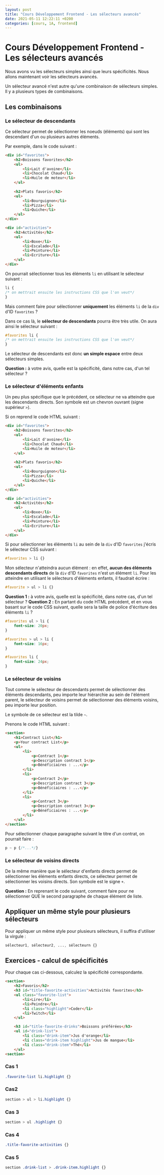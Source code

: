 ```yaml
---
layout: post
title: "Cours Développement Frontend - Les sélecteurs avancés"
date: 2021-05-11 12:22:11 +0200
categories: [cours, 1A, frontend]
---
```


 # Cours Développement Frontend - Les sélecteurs avancés
 Nous avons vu les sélecteurs simples ainsi que leurs spécificités. Nous allons maintenant voir les sélecteurs avancés.

Un sélecteur avancé n'est autre qu'une combinaison de sélecteurs simples. Il y a plusieurs types de combinaisons.

## Les combinaisons
### Le sélecteur de descendants
Ce sélecteur permet de sélectionner les noeuds (éléments) qui sont les descendant d'un ou plusieurs autres éléments.

Par exemple, dans le code suivant :

```html
<div id="favorites">
	<h2>Boissons favorites</h2>
	<ul>
		<li>Lait d'avoine</li>
		<li>Chocolat Chaud</li>
		<li>Huile de moteur</li>
	</ul>
	
	<h2>Plats favoris</h2>
	<ul>
		<li>Bourguignon</li>
		<li>Pizza</li>
		<li>Quiche</li>
	</ul>
</div>

<div id="activities">
	<h2>Activités</h2>
	<ul>
		<li>Boxe</li>
		<li>Escalade</li>
		<li>Peinture</li>
		<li>Ecriture</li>
	</ul>
</div>
```

On pourrait sélectionner tous les éléments `li` en utilisant le sélecteur suivant :
```css
li {
/* on mettrait ensuite les instructions CSS que l'on veut*/
}
```
Mais comment faire pour sélectionner **uniquement** les éléments `li` de la `div` d'ID `favorites` ?

Dans ce cas là, le **sélecteur de descendants** pourra être très utile. On aura ainsi le sélecteur suivant :

```css
#favorites li {
/* on mettrait ensuite les instructions CSS que l'on veut*/
}
```

Le sélecteur de descendants est donc **un simple espace** entre deux sélecteurs simples.

**Question :** à votre avis, quelle est la spécificité, dans notre cas, d'un tel sélecteur ?

### Le sélecteur d'éléments enfants
Un peu plus spécifique que le précédent, ce sélecteur ne va atteindre que les descendants directs. Son symbole est un chevron ouvrant (signe supérieur `>`).

Si on reprend le code HTML suivant :

```html
<div id="favorites">
	<h2>Boissons favorites</h2>
	<ul>
		<li>Lait d'avoine</li>
		<li>Chocolat Chaud</li>
		<li>Huile de moteur</li>
	</ul>
	
	<h2>Plats favoris</h2>
	<ul>
		<li>Bourguignon</li>
		<li>Pizza</li>
		<li>Quiche</li>
	</ul>
</div>

<div id="activities">
	<h2>Activités</h2>
	<ul>
		<li>Boxe</li>
		<li>Escalade</li>
		<li>Peinture</li>
		<li>Ecriture</li>
	</ul>
</div>
```

Si pour sélectionner les éléments `li` au sein de la `div` d'ID `favorites` j'écris le sélecteur CSS suivant :

```css
#favorites > li {}
```

Mon sélecteur n'atteindra aucun élément : en effet, **aucun des éléments descendants directs** de la `div` d'ID `favorites` n'est un élément `li`. Pour les atteindre en utilisant le sélecteurs d'éléments enfants, il faudrait écrire :

```css
#favorite > ul > li {}
```

**Question 1 :** à votre avis, quelle est la spécificité, dans notre cas, d'un tel sélecteur ?
**Question 2 :** En partant du code HTML précédent, et en vous basant sur le code CSS suivant, quelle sera la taille de police d'écriture des éléments `li` ?

```css
#favorites ul > li {
	font-size: 20px;
}

#favorites > ul > li {
	font-size: 16px;
}

#favorites li {
	font-size: 24px;
}
```

### Le sélecteur de voisins
Tout comme le sélecteur de descendants permet de sélectionner des éléments descendants, peu importe leur hiérarchie au sein de l'élément parent, le sélecteur de voisins permet de sélectionner des éléments voisins, peu importe leur position.

Le symbole de ce sélecteur est la tilde `~`.

Prenons le code HTML suivant :
```html
<section>
	<h1>Contract List</h1>
	<p>Your contract List</p>
	<ul>
		<li>
			<p>Contract 1</p>
			<p>Description contract 1</p>
			<p>Bénéficiaires : ...</p>
		</li>
		<li>
			<p>Contract 2</p>
			<p>Description contract 3</p>
			<p>Bénéficiaires : ...</p>
		</li>
		<li>
			<p>Contract 3</p>
			<p>Description contract 3</p>
			<p>Bénéficiaires : ...</p>
		</li>
	</ul>
</section>
```

Pour sélectionner chaque paragraphe suivant le titre d'un contrat, on pourrait faire :

```css
p ~ p {/*...*/}
```


### Le sélecteur de voisins directs
De la même manière que le sélecteur d'enfants directs permet de sélectionner les éléments enfants directs, ce sélecteur permet de sélectionner les voisins directs.
Son symbole est le signe `+`.

**Question :** En reprenant le code suivant, comment faire pour ne sélectionner QUE le second paragraphe de chaque élément de liste.

## Appliquer un même style pour plusieurs sélecteurs
Pour appliquer un même style pour plusieurs sélecteurs, il suffira d'utiliser la virgule :

```css
sélecteur1, sélecteur2, ..., sélecteurn {}
```

## Exercices - calcul de spécificités 

Pour chaque cas ci-dessous, calculez la spécificité correspondante.

```html
<section>
	<h2>Favoris</h2>
	<h3 id="title-favorite-activities">Activités favorites</h3>
	<ul class="favorite-list">
		<li>Lire</li>
		<li>Peindre</li>
		<li class="highlight">Coder</li>
		<li>Twitch</li>
	</ul>

	<h3 id="title-favorite-drinks">Boissons préférées</h3>
	<ul id="drink-list">
		<li class="drink-item">Jus d'orange</li>
		<li class="drink-item highlight">Jus de mangue</li>
		<li class="drink-item">Thé</li>
	</ul>
<section>
```

### Cas 1
```css
.favorite-list li.highlight {}
```

### Cas2
```css
section > ul > li.highlight {} 
```

### Cas 3
```css
section > ul .highlight {} 
```

### Cas 4
```css
.title-favorite-activities {}
```

### Cas 5
```css
section .drink-list > .drink-item.highlight {}
```
